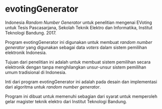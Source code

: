 # evotingGenerator
Indonesia <i>Random Number Generator</i> untuk penelitian mengenai EVoting untuk Tesis Pascasarjana, Sekolah Teknik Elektro dan Informatika, Institut Teknologi Bandung. 2017.

Program evotingGenerator ini digunakan untuk membuat <i>random number generator</i> yang digunakan sebagai data <i>voters</i> dalam sistem pemilihan elektronik Indonesia.

Tujuan dari penelitian ini adalah untuk membuat sistem pemilihan secara elektronik dengan tanpa menghilangkan unsur-unsur sistem pemilihan umum tradisional di Indonesia.

Inti dari program evotingGenerator ini adalah pada desain dan implementasi dari algoritma untuk <i>random number generator</i>.

Program ini dibuat untuk memenuhi sebagian dari syarat untuk memperoleh gelar magister teknik elektro dari Institut Teknologi Bandung.
